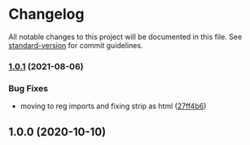 # Changelog

All notable changes to this project will be documented in this file. See [standard-version](https://github.com/conventional-changelog/standard-version) for commit guidelines.

### [1.0.1](https://github.com/jrock2004/anime-bot/compare/v1.0.0...v1.0.1) (2021-08-06)


### Bug Fixes

* moving to reg imports and fixing strip as html ([27ff4b6](https://github.com/jrock2004/anime-bot/commit/27ff4b642f11e1361633001086839eda97f34691))

## 1.0.0 (2020-10-10)
